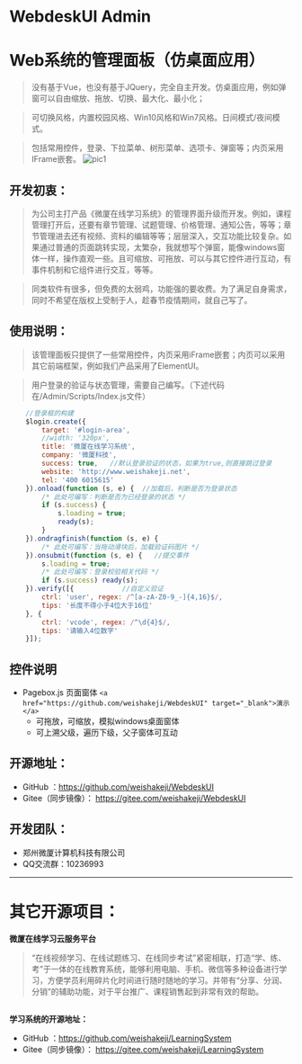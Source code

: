 ﻿# WebdeskUI Admin
# Web系统的管理面板（仿桌面应用）
>没有基于Vue，也没有基于JQuery，完全自主开发。仿桌面应用，例如弹窗可以自由缩放、拖放、切换、最大化、最小化；

>可切换风格，内置校园风格、Win10风格和Win7风格。日间模式/夜间模式。

>包括常用控件，登录、下拉菜单、树形菜单、选项卡、弹窗等；内页采用IFrame嵌套。
![pic1](http://webdesk.weisha100.cn/other/images/ui.png)

## 开发初衷：
> 为公司主打产品《微厦在线学习系统》的管理界面升级而开发。例如，课程管理打开后，还要有章节管理、试题管理、价格管理、通知公告，等等；章节管理进去还有视频、资料的编辑等等；层层深入，交互功能比较复杂。如果通过普通的页面跳转实现，太繁杂，我就想写个弹窗，能像windows窗体一样，操作直观一些。且可缩放、可拖放、可以与其它控件进行互动，有事件机制和它组件进行交互，等等。

> 同类软件有很多，但免费的太弱鸡，功能强的要收费。为了满足自身需求，同时不希望在版权上受制于人，趁春节疫情期间，就自己写了。

## 使用说明：
> 该管理面板只提供了一些常用控件，内页采用iFrame嵌套；内页可以采用其它前端框架，例如我们产品采用了ElementUI。

> 用户登录的验证与状态管理，需要自己编写。（下述代码在/Admin/Scripts/Index.js文件）
``` javascript
    //登录框的构建
    $login.create({
        target: '#login-area',
        //width: '320px',
        title: '微厦在线学习系统',
        company: '微厦科技',
        success: true,   //默认登录验证的状态，如果为true,则直接跳过登录
        website: 'http://www.weishakeji.net',
        tel: '400 6015615'
    }).onload(function (s, e) {  //加载后，判断是否为登录状态
        /* 此处可编写：判断是否为已经登录的状态 */
        if (s.success) {
            s.loading = true;
            ready(s);
        }
    }).ondragfinish(function (s, e) {
        /* 此处可编写：当拖动滑块后，加载验证码图片 */
    }).onsubmit(function (s, e) {   //提交事件
        s.loading = true;
        /* 此处可编写：登录校验相关代码 */
        if (s.success) ready(s);
    }).verify([{            //自定义验证
        ctrl: 'user', regex: /^[a-zA-Z0-9_-]{4,16}$/,
        tips: '长度不得小于4位大于16位'
    }, {
        ctrl: 'vcode', regex: /^\d{4}$/,
        tips: '请输入4位数字'
    }]);
```
## 控件说明
* Pagebox.js 页面窗体 `<a href="https://github.com/weishakeji/WebdeskUI" target="_blank">演示</a>`
   * 可拖放，可缩放，模拟windows桌面窗体
   * 可上溯父级，遍历下级，父子窗体可互动

## 开源地址：
* GitHub ：<a href="http://webdesk.weisha100.cn/ctrls/pagebox.html" target="_blank">https://github.com/weishakeji/WebdeskUI</a> 
* Gitee（同步镜像）： <a href="https://gitee.com/weishakeji/WebdeskUI" target="_blank">https://gitee.com/weishakeji/WebdeskUI</a> 

## 开发团队：
* 郑州微厦计算机科技有限公司
* QQ交流群：10236993

<hr/>


# 其它开源项目：
<b> 微厦在线学习云服务平台</b>
>“在线视频学习、在线试题练习、在线同步考试”紧密相联，打造“学、练、考”于一体的在线教育系统，能够利用电脑、手机、微信等多种设备进行学习，方便学员利用碎片化时间进行随时随地的学习。并带有“分享、分润、分销”的辅助功能，对于平台推广、课程销售起到非常有效的帮助。

## 

<b> 学习系统的开源地址：</b>
* GitHub ：<a href="https://github.com/weishakeji/LearningSystem" target="_blank">https://github.com/weishakeji/LearningSystem</a> 
* Gitee（同步镜像）： <a href="https://gitee.com/weishakeji/LearningSystem" target="_blank">https://gitee.com/weishakeji/LearningSystem</a> 

